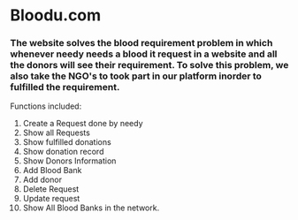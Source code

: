 # Bloodu.com
### The website solves the blood requirement problem in which whenever needy needs a blood it request in a website and all the donors will see their requirement. To solve this problem, we also take the NGO's to took part in our platform inorder to fulfilled the requirement.

Functions included:

1. Create  a Request done by needy
2. Show all Requests
3. Show fulfilled donations
4. Show donation record
5. Show Donors Information
6. Add Blood Bank
7. Add donor
8. Delete Request
9. Update request
10. Show All Blood Banks in the network.
